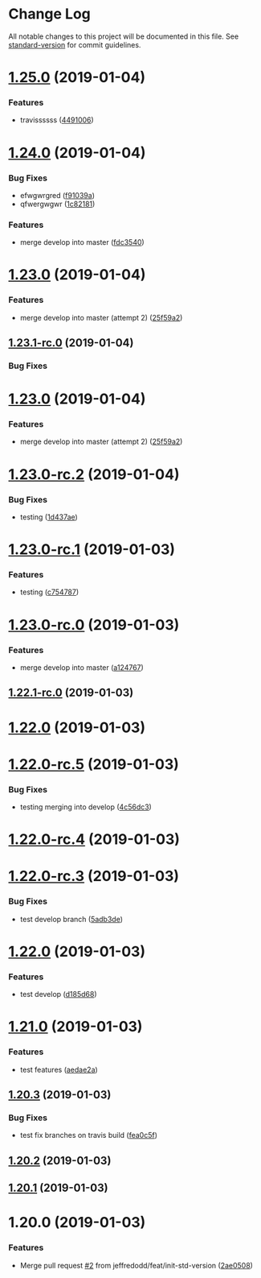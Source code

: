 # Change Log

All notable changes to this project will be documented in this file. See [standard-version](https://github.com/conventional-changelog/standard-version) for commit guidelines.

<a name="1.25.0"></a>
# [1.25.0](https://github.com/jbadan/travis-deployment-test/compare/v1.24.0...v1.25.0) (2019-01-04)


### Features

* travissssss ([4491006](https://github.com/jbadan/travis-deployment-test/commit/4491006))



<a name="1.24.0"></a>
# [1.24.0](https://github.com/jbadan/travis-deployment-test/compare/v1.23.1-rc.0...v1.24.0) (2019-01-04)


### Bug Fixes

* efwgwrgred ([f91039a](https://github.com/jbadan/travis-deployment-test/commit/f91039a))
* qfwergwgwr ([1c82181](https://github.com/jbadan/travis-deployment-test/commit/1c82181))


### Features

* merge develop into master ([fdc3540](https://github.com/jbadan/travis-deployment-test/commit/fdc3540))



<a name="1.23.0"></a>
# [1.23.0](https://github.com/jbadan/travis-deployment-test/compare/v1.23.0-rc.2...v1.23.0) (2019-01-04)


### Features

* merge develop into master (attempt 2) ([25f59a2](https://github.com/jbadan/travis-deployment-test/commit/25f59a2))



<a name="1.23.1-rc.0"></a>
## [1.23.1-rc.0](https://github.com/jbadan/travis-deployment-test/compare/v1.23.0-rc.2...v1.23.1-rc.0) (2019-01-04)


### Bug Fixes

<a name="1.23.0"></a>
# [1.23.0](https://github.com/jbadan/travis-deployment-test/compare/v1.23.0-rc.2...v1.23.0) (2019-01-04)


### Features

* merge develop into master (attempt 2) ([25f59a2](https://github.com/jbadan/travis-deployment-test/commit/25f59a2))



<a name="1.23.0-rc.2"></a>
# [1.23.0-rc.2](https://github.com/jbadan/travis-deployment-test/compare/v1.23.0-rc.1...v1.23.0-rc.2) (2019-01-04)


### Bug Fixes

* testing ([1d437ae](https://github.com/jbadan/travis-deployment-test/commit/1d437ae))



<a name="1.23.0-rc.1"></a>
# [1.23.0-rc.1](https://github.com/jbadan/travis-deployment-test/compare/v1.23.0-rc.0...v1.23.0-rc.1) (2019-01-03)


### Features

* testing ([c754787](https://github.com/jbadan/travis-deployment-test/commit/c754787))



<a name="1.23.0-rc.0"></a>
# [1.23.0-rc.0](https://github.com/jbadan/travis-deployment-test/compare/v1.22.1-rc.0...v1.23.0-rc.0) (2019-01-03)


### Features

* merge develop into master ([a124767](https://github.com/jbadan/travis-deployment-test/commit/a124767))



<a name="1.22.1-rc.0"></a>
## [1.22.1-rc.0](https://github.com/jbadan/travis-deployment-test/compare/v1.22.0-rc.5...v1.22.1-rc.0) (2019-01-03)



<a name="1.22.0"></a>
# [1.22.0](https://github.com/jbadan/travis-deployment-test/compare/v1.21.0...v1.22.0) (2019-01-03)



<a name="1.22.0-rc.5"></a>
# [1.22.0-rc.5](https://github.com/jbadan/travis-deployment-test/compare/v1.22.0-rc.4...v1.22.0-rc.5) (2019-01-03)


### Bug Fixes

* testing merging into develop ([4c56dc3](https://github.com/jbadan/travis-deployment-test/commit/4c56dc3))



<a name="1.22.0-rc.4"></a>
# [1.22.0-rc.4](https://github.com/jbadan/travis-deployment-test/compare/v1.22.0-rc.3...v1.22.0-rc.4) (2019-01-03)



<a name="1.22.0-rc.3"></a>
# [1.22.0-rc.3](https://github.com/jbadan/travis-deployment-test/compare/v1.21.0...v1.22.0-rc.3) (2019-01-03)


### Bug Fixes

* test develop branch ([5adb3de](https://github.com/jbadan/travis-deployment-test/commit/5adb3de))

<a name="1.22.0"></a>
# [1.22.0](https://github.com/jbadan/travis-deployment-test/compare/v1.21.0...v1.22.0) (2019-01-03)



### Features

* test develop ([d185d68](https://github.com/jbadan/travis-deployment-test/commit/d185d68))



<a name="1.21.0"></a>
# [1.21.0](https://github.com/jbadan/travis-deployment-test/compare/v1.20.3...v1.21.0) (2019-01-03)


### Features

* test features ([aedae2a](https://github.com/jbadan/travis-deployment-test/commit/aedae2a))



<a name="1.20.3"></a>
## [1.20.3](https://github.com/jbadan/travis-deployment-test/compare/v1.20.2...v1.20.3) (2019-01-03)


### Bug Fixes

* test fix branches on travis build ([fea0c5f](https://github.com/jbadan/travis-deployment-test/commit/fea0c5f))



<a name="1.20.2"></a>
## [1.20.2](https://github.com/jbadan/travis-deployment-test/compare/v1.20.1...v1.20.2) (2019-01-03)



<a name="1.20.1"></a>
## [1.20.1](https://github.com/jbadan/travis-deployment-test/compare/v1.20.0...v1.20.1) (2019-01-03)



<a name="1.20.0"></a>
# 1.20.0 (2019-01-03)


### Features

* Merge pull request [#2](https://github.com/jbadan/travis-deployment-test/issues/2) from jeffredodd/feat/init-std-version ([2ae0508](https://github.com/jbadan/travis-deployment-test/commit/2ae0508))

